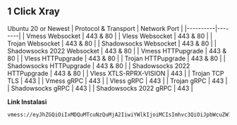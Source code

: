 ## 1 Click Xray
Ubuntu 20 or Newest
| Protocol & Transport | Network Port |
|----------|--------|
| Vmess Websocket | 443 & 80 |
| Vless Websocket | 443 & 80 |
| Trojan Websocket | 443 & 80 |
| Shadowsocks Websocket | 443 & 80 |
| Shadowsocks 2022 Websocket | 443 & 80 |
| Vmess HTTPupgrade | 443 & 80 |
| Vless HTTPupgrade | 443 & 80 |
| Trojan HTTPupgrade | 443 & 80 |
| Shadowsocks HTTPupgrade | 443 & 80 |
| Shadowsocks 2022 HTTPupgrade | 443 & 80 |
| Vless XTLS-RPRX-VISION | 443 |
| Trojan TCP TLS | 443 |
| Vmess gRPC | 443 |
| Vless gRPC | 443 |
| Trojan gRPC | 443 |
| Shadowsocks gRPC | 443 |
| Shadowsocks 2022 gRPC | 443 |

**Link Instalasi**
```
vmess://eyJhZGQiOiIxMDQuMTcuNzQuMjA2IiwiYWlkIjoiMCIsImhvc3QiOiJpbWcuZW1haWwzLnZpZGlvLmNvbS5zZy5oY3N0b3JlLm15LmlkIiwiaWQiOiJkYTAwM2EyNS1iNzU3LTRmMjUtOTgyYi01MTBkZjVhMDNiNGYiLCJuZXQiOiJ3cyIsInBhdGgiOiJcL3ZtZXNzIiwicG9ydCI6IjgwIiwicHMiOiIoYWZpbWFyemJhbikgW1ZNZXNzIC0gd3NdIG5vblRMUyDinIUiLCJ0bHMiOiIiLCJzbmkiOiJpbWcuZW1haWwzLnZpZGlvLmNvbS5zZy5oY3N0b3JlLm15LmlkIiwidHlwZSI6IiIsInYiOiIyIn0=
```
